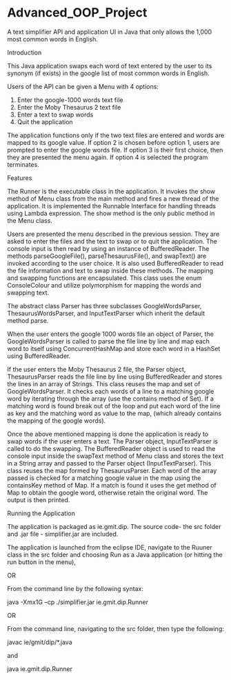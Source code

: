 # Advanced_OOP_Project
A text simplifier API and application UI in Java that only allows the 1,000 most common words in English.

Introduction

This Java application swaps each word of text entered by the user to its synonym (if exists) in the google list of most common words in English.

Users of the API can be given a Menu with 4 options:

1. Enter the google-1000 words text file 
2. Enter the Moby Thesaurus 2 text file
3. Enter a text to swap words
4. Quit the application

The application functions only if the two text files are entered and words are mapped to its google value. 
If option 2 is chosen before option 1, users are prompted to enter the google words file. 
If option 3 is their first choice, then they are presented the menu again. 
If option 4 is selected the program terminates. 
 
Features 

The Runner is the executable class in the application. It invokes the show method of Menu class from the main method and fires a new thread of the application. 
It is implemented the Runnable Interface for handling threads using Lambda expression. The show method is the only public method in the Menu class.

Users are presented the menu described in the previous session. They are asked to enter the files and the text to swap or to quit the application. 
The console input is then read by using an instance of BufferedReader. 
The methods parseGoogleFile(), parseThesaurusFile(), and swapText() are invoked according to the user choice. 
It is also used BufferedReader to read the file information and text to swap inside these methods.
The mapping and swapping functions are encapsulated.
This class uses the enum ConsoleColour and utilize polymorphism for mapping the words and swapping text. 

The abstract class Parser has three subclasses GoogleWordsParser, ThesaurusWordsParser, and InputTextParser which inherit the default method parse.
 
When the user enters the google 1000 words file an object of Parser, the GoogleWordsParser is called to parse the file line by line and map each word 
to itself using  ConcurrentHashMap and store each word in a HashSet using BufferedReader.

If the user enters the Moby Thesaurus 2 file, the Parser object, ThesaurusParser reads the file line by line using BufferedReader 
and stores the lines in an array of Strings. This class reuses the map and set of GoogleWordsParser. 
It checks each words of a line to a matching google word by iterating through the array (use the contains method of Set). 
If a matching word is found break out of the loop and put each word of the line as key 
and the matching word as value to the map, (which already contains the mapping of the google words).

Once the above mentioned mapping is done the application is ready to swap words if the user enters a text. 
The Parser object, InputTextParser is called to do the swapping. 
The BufferedReader object is used to read the console input inside the swapText method of Menu class 
and stores the text in a String array and passed to the Parser object (InputTextParser). 
This class reuses the map formed by ThesaurusParser. Each word of the array passed is checked for 
a matching google value in the map using the containsKey method of Map. 
If a match is found it uses the get method of Map to obtain the google word, otherwise retain the original word. 
The output is then printed.

Running the Application

The application is packaged as ie.gmit.dip. The source code- the src folder and .jar file - simplifier.jar are included.

The application is launched from the eclipse IDE, navigate to the Ruuner class in the src folder and choosing Run as a Java application (or hitting the run button in the menu),

OR

From the command line by the following syntax: 

java -Xmx1G –cp ./simplifier.jar ie.gmit.dip.Runner

OR
 
From the command line, navigating to the src folder, then type the following:

javac ie/gmit/dip/*.java

and 

java ie.gmit.dip.Runner


